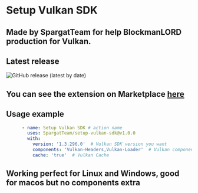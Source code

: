 # Setup Vulkan SDK

## Made by SpargatTeam for help BlockmanLORD production for Vulkan.

## Latest release

![GitHub release (latest by date)](https://img.shields.io/github/v/release/SpargatTeam/setup-vulkan-sdk)

## You can see the extension on Marketplace <a href="https://github.com/marketplace/actions/setup-vulkan-sdk-multiplatform">here</a>

## Usage example

``` yaml
      - name: Setup Vulkan SDK # action name
        uses: SpargatTeam/setup-vulkan-sdk@v1.0.0
        with:
          version: '1.3.296.0'  # Vulkan SDK version you want
          components: 'Vulkan-Headers,Vulkan-Loader'  # Vulkan components you need
          cache: 'true'  # Vulkan Cache
```

## Working perfect for Linux and Windows, good for macos but no components extra
